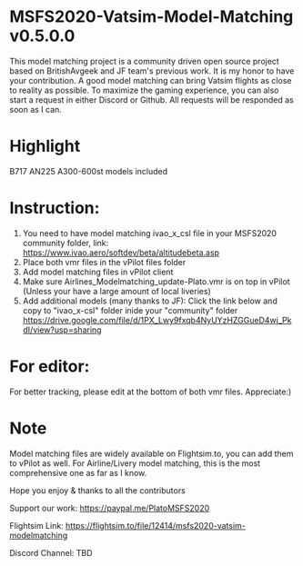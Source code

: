 # MSFS2020-Vatsim-Model-Matching v0.5.0.0
This model matching project is a community driven open source project based on BritishAvgeek and JF team's previous work. It is my honor to have your contribution.
A good model matching can bring Vatsim flights as close to reality as possible.
To maximize the gaming experience, you can also start a request in either Discord or Github.
All requests will be responded as soon as I can.

# Highlight
B717 AN225 A300-600st models included

# Instruction: 
1. You need to have model matching ivao_x_csl file in your MSFS2020 community folder, link:
   https://www.ivao.aero/softdev/beta/altitudebeta.asp
2. Place both vmr files in the vPilot files folder
3. Add model matching files in vPilot client
4. Make sure Airlines_Modelmatching_update-Plato.vmr is on top in vPilot (Unless your have a large amount of local liveries)
5. Add additional models (many thanks to JF): Click the link below and copy to "ivao_x-csl" folder inide your "community" folder
   https://drive.google.com/file/d/1PX_Lwy9fxqb4NyUYzHZGGueD4wj_PkdI/view?usp=sharing

# For editor:
For better tracking, please edit at the bottom of both vmr files.
Appreciate:)

# Note
Model matching files are widely available on Flightsim.to, you can add them to vPilot as well.
For Airline/Livery model matching, this is the most comprehensive one as far as I know.

Hope you enjoy & thanks to all the contributors

Support our work:
https://paypal.me/PlatoMSFS2020

Flightsim Link:
https://flightsim.to/file/12414/msfs2020-vatsim-modelmatching

Discord Channel:
TBD

